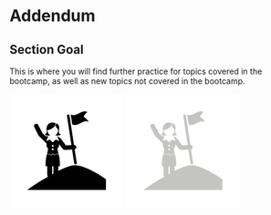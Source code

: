 # Addendum

## Section Goal

This is where you will find further practice for topics covered in the bootcamp, as well as new topics not covered in the bootcamp.

![goals image](../img/goals_light.svg ':size=100x100 :class=light-mode-icon :alt= goal image; light mode')
![goals image](../img/goals_dark.svg ':size=100x100 :class=dark-mode-icon :alt= goal image; dark mode')
